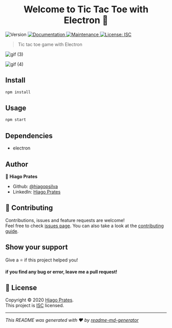 <h1 align="center">Welcome to Tic Tac Toe with Electron 👋</h1>
<p>
  <img alt="Version" src="https://img.shields.io/badge/version-1.0.0-blue.svg?cacheSeconds=2592000" />
  <a href="https://github.com/hiagopsilva/tic-tac-toe#readme" target="_blank">
    <img alt="Documentation" src="https://img.shields.io/badge/documentation-yes-brightgreen.svg" />
  </a>
  <a href="https://github.com/hiagopsilva/tic-tac-toe/graphs/commit-activity" target="_blank">
    <img alt="Maintenance" src="https://img.shields.io/badge/Maintained%3F-yes-green.svg" />
  </a>
  <a href="https://github.com/hiagopsilva/tic-tac-toe/blob/master/LICENSE" target="_blank">
    <img alt="License: ISC" src="https://img.shields.io/github/license/hiagopsilva/Tic Tac Toe with Electron" />
  </a>
</p>

> Tic tac toe game with Electron

![gif (3)](https://user-images.githubusercontent.com/47197695/82761634-6451d900-9dd2-11ea-91c0-bb4769a7b350.gif)

![gif (4)](https://user-images.githubusercontent.com/47197695/82761635-65830600-9dd2-11ea-9b38-6e6b72a62304.gif)

## Install

```sh
npm install
```

## Usage

```sh
npm start
```

## Dependencies 
 * electron

## Author

👤 **Hiago Prates**

* Github: [@hiagopsilva](https://github.com/hiagopsilva)
* LinkedIn: [Hiago Prates](https://linkedin.com/in/hiago-prates-04902b132\/)

## 🤝 Contributing

Contributions, issues and feature requests are welcome!<br />Feel free to check [issues page](https://github.com/hiagopsilva/tic-tac-toe/issues). You can also take a look at the [contributing guide](https://github.com/hiagopsilva/tic-tac-toe/blob/master/CONTRIBUTING.md).

## Show your support

Give a ⭐️ if this project helped you!

**if you find any bug or error, leave me a pull request!**

## 📝 License

Copyright © 2020 [Hiago Prates](https://github.com/hiagopsilva).<br />
This project is [ISC](https://github.com/hiagopsilva/tic-tac-toe/blob/master/LICENSE) licensed.

***
_This README was generated with ❤️ by [readme-md-generator](https://github.com/kefranabg/readme-md-generator)_

